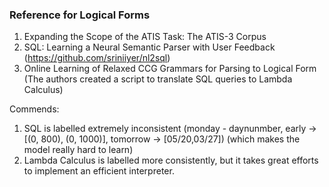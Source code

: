 ### Reference for Logical Forms

1. Expanding the Scope of the ATIS Task: The ATIS-3 Corpus
2. SQL: Learning a Neural Semantic Parser with User Feedback (https://github.com/sriniiyer/nl2sql)
3. Online Learning of Relaxed CCG Grammars for Parsing to Logical Form (The authors created a script to translate SQL queries to Lambda Calculus)

Commends:
1. SQL is labelled extremely inconsistent (monday - daynunmber, early -> [(0, 800), (0, 1000)], tomorrow -> [05/20,03/27]) (which makes the model really hard to learn)
2. Lambda Calculus is labelled more consistently, but it takes great efforts to implement an efficient interpreter.